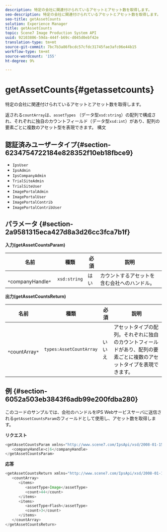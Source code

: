 ```yaml
---
description: 特定の会社に関連付けられているアセットとアセット数を取得します。
seo-description: 特定の会社に関連付けられているアセットとアセット数を取得します。
seo-title: getAssetCounts
solution: Experience Manager
title: getAssetCounts
topic: Scene7 Image Production System API
uuid: 92103806-59da-444f-b69c-d045d0ebf42e
translation-type: tm+mt
source-git-commit: 7bc7b3a86fbcdc57cfdc31745fae3afc06e44b15
workflow-type: tm+mt
source-wordcount: '155'
ht-degree: 9%

---
```



# getAssetCounts{#getassetcounts}

特定の会社に関連付けられているアセットとアセット数を取得します。

返される`countArray`は、`assetTypes` （データ型`xsd:string`）の配列で構成され、それぞれに独自のカウントフィールド（データ型`xsd:int`）があり、配列の要素ごとに複数のアセット型を表現できます。
構文

## 認証済みユーザータイプ{#section-6234754722184e828352f10eb18fbce9}

* `IpsUser`
* `IpsAdmin`
* `IpsCompanyAdmin`
* `TrialSiteAdmin`
* `TrialSiteUser`
* `ImagePortalAdmin`
* `ImagePortalUser`
* `ImagePortalContrib`
* `ImagePortalContribUser`

## パラメータ {#section-2a9581315eca427d8a3d26cc3fca7b1f}

**入力(getAssetCountsParam)**

| 名前 | 種類 | 必須 | 説明 |
|---|---|---|---|
| ` *`companyHandle`*` | `xsd:string` | はい | カウントするアセットを含む会社へのハンドル。 |

**出力(getAssetCountsReturn)**

| 名前 | 種類 | 必須 | 説明 |
|---|---|---|---|
| ` *`countArray`*` | `types:AssetCountArray` | いいえ | アセットタイプの配列。それぞれに独自のカウントフィールドがあり、配列の要素ごとに複数のアセットタイプを表現できます。 |

## 例 {#section-6052a503eb3843f6adb99e200fdba280}

このコードのサンプルでは、会社のハンドルをIPS Webサービスサーバに送信される`getAssetCountsParam`のフィールドとして使用し、アセット数を取得します。

**リクエスト**

```java
<getAssetCountsParam xmlns="http://www.scene7.com/IpsApi/xsd/2008-01-15">
   <companyHandle>c|6</companyHandle>
</getAssetCountsParam>
```

**応答**

```java
<getAssetCountsReturn xmlns="http://www.scene7.com/IpsApi/xsd/2008-01-15">
   <countArray>
      <items>
         <assetType>Image</assetType>
         <count>44</count>
      </items>
      <items>
         <assetType>Flash</assetType>
         <count>3</count>
      </items>
   </countArray>
</getAssetCountsReturn>
```

